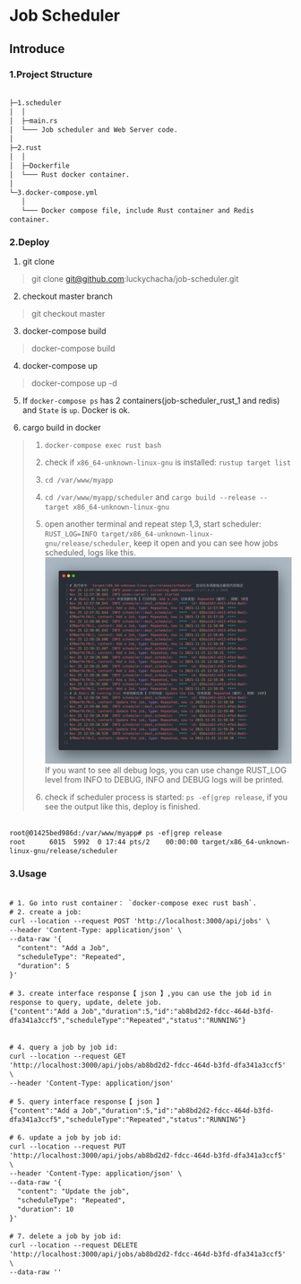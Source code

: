 # Job Scheduler

## Introduce

### 1.Project Structure

```shell
     
├─1.scheduler
│  │  
│  ├─main.rs
│  └─── Job scheduler and Web Server code. 
│
├─2.rust
│  │  
│  ├─Dockerfile
│  └─── Rust docker container.        
│         
└─3.docker-compose.yml
   │     
   └─── Docker compose file, include Rust container and Redis container.
```

### 2.Deploy

1. git clone

> git clone git@github.com:luckychacha/job-scheduler.git

2. checkout master branch

> git checkout master

3. docker-compose build

> docker-compose build

4. docker-compose up

> docker-compose up -d

5. If `docker-compose ps` has 2 containers(job-scheduler_rust_1 and redis) and `State` is `up`. Docker is ok.

6. cargo build in docker

> 1. `docker-compose exec rust bash`
> 
> 2. check if `x86_64-unknown-linux-gnu` is installed: `rustup target list` 
> 
> 3. `cd /var/www/myapp`
> 
> 4. `cd /var/www/myapp/scheduler` and `cargo build --release --target x86_64-unknown-linux-gnu`
> 
> 5. open another terminal and repeat step 1,3, start scheduler: `RUST_LOG=INFO target/x86_64-unknown-linux-gnu/release/scheduler`, keep it open and you can see how jobs scheduled, logs like this. ![scheduler-running-log-describe](./scheduler-running-log-describe.png) If you want to see all debug logs, you can use change RUST_LOG level from INFO to DEBUG, INFO and DEBUG logs will be printed.
> 
> 6. check if scheduler process is started: `ps -ef|grep release`, if you see the output like this, deploy is finished.
>

``` shell

root@01425bed986d:/var/www/myapp# ps -ef|grep release
root      6015  5992  0 17:44 pts/2    00:00:00 target/x86_64-unknown-linux-gnu/release/scheduler

```


### 3.Usage

```shell

# 1. Go into rust container： `docker-compose exec rust bash`.
# 2. create a job:
curl --location --request POST 'http://localhost:3000/api/jobs' \
--header 'Content-Type: application/json' \
--data-raw '{
  "content": "Add a Job",
  "scheduleType": "Repeated",
  "duration": 5
}'

# 3. create interface response【 json 】,you can use the job id in response to query, update, delete job.
{"content":"Add a Job","duration":5,"id":"ab8bd2d2-fdcc-464d-b3fd-dfa341a3ccf5","scheduleType":"Repeated","status":"RUNNING"}


# 4. query a job by job id:
curl --location --request GET 'http://localhost:3000/api/jobs/ab8bd2d2-fdcc-464d-b3fd-dfa341a3ccf5' \
--header 'Content-Type: application/json'

# 5. query interface response【 json 】
{"content":"Add a Job","duration":5,"id":"ab8bd2d2-fdcc-464d-b3fd-dfa341a3ccf5","scheduleType":"Repeated","status":"RUNNING"}

# 6. update a job by job id:
curl --location --request PUT 'http://localhost:3000/api/jobs/ab8bd2d2-fdcc-464d-b3fd-dfa341a3ccf5' \
--header 'Content-Type: application/json' \
--data-raw '{
  "content": "Update the job",
  "scheduleType": "Repeated",
  "duration": 10
}'

# 7. delete a job by job id:
curl --location --request DELETE 'http://localhost:3000/api/jobs/ab8bd2d2-fdcc-464d-b3fd-dfa341a3ccf5' \
--data-raw ''

```